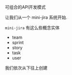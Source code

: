 可组合的API开发模式

让我们从一个 mini-jira 系统开始.

`mini-jira` 有这么些概念实体
- team
- sprint
- story
- task
- user

我们依次从下往上创建 





